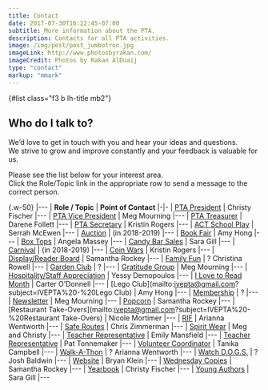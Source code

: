 ```yaml
---
title: Contact
date: 2017-07-30T16:22:45-07:00
subtitle: More information about the PTA.
description: Contacts for all PTA activities.
image: /img/post/post_jumbotron.jpg
imageLink: http://www.photosbyrakan.com/
imageCredit: Photos by Rakan AlDuaij
type: "contact"
markup: "mmark"
---
```


{#list class="f3 b lh-title mb2"}
## Who do I talk to? 
We’d love to get in touch with you and hear your ideas and questions.  
We strive to grow and improve constantly and your feedback is valuable for us.

Please see the list below for your interest area.  
Click the Role/Topic link in the appropriate row to send a message to the correct person.

{.w-50}
|---
| **Role / Topic** | **Point of Contact**
|-|-
| [PTA President](mailto:ivepta@gmail.com?subject=IVEPTA%20Site%20Contact) | Christy Fischer
|---
| [PTA Vice President](mailto:ivepta.vp@gmail.com?subject=IVEPTA%20Site%20Contact) | Meg Mourning
|---
| [PTA Treasurer](mailto:ivepta.treasurer@gmail.com?subject=IVEPTA%20Site%20Contact) | Darene Follett
|---
| [PTA Secretary](mailto:ivepta.secretary@gmail.com?subject=IVEPTA%20Site%20Contact) | Kristin Rogers
|---
| [ACT School Play](mailto:ivepta@gmail.com?subject=IVEPTA%20-%20ACT%20School%20Play) | Serrah McEwen
|---
| [Auction](mailto:ivepta@gmail.com?subject=IVEPTA%20-%20Auction) | (in 2018-2019)
|---
| [Book Fair](mailto:ivepta@gmail.com?subject=IVEPTA%20-%20Book%20Fair) | Amy Hong
|---
| [Box Tops](mailto:ivepta@gmail.com?subject=IVEPTA%20-%20Box%20Tops) | Angela Massey 
|---
| [Candy Bar Sales](mailto:ivepta@gmail.com?subject=IVEPTA%20-%20Candy%20Bar%20Sales) | Sara Gill
|---
| [Carnival](mailto:ivepta@gmail.com?subject=IVEPTA%20-%20Carnival) | (in 2018-2019)
|---
| [Coin Wars](mailto:ivepta@gmail.com?subject=IVEPTA%20-%20Coin%20Wars) | Kristin Rogers
|---
| [Display/Reader Board](mailto:ivepta@gmail.com?subject=IVEPTA%20-%20Display-Reader%20Board) | Samantha Rockey
|---
| [Family Fun](mailto:ivepta@gmail.com?subject=IVEPTA%20-%20Family%20Fun) | ? Christina Rowell
|---
| [Garden Club](mailto:ivepta@gmail.com?subject=IVEPTA%20-%20Garden%20Club) | ?
|---
| [Gratitude Group](mailto:ivepta@gmail.com?subject=IVEPTA%20-%20Gratitude%20Group) | Meg Mourning 
|---
| [Hospitality/Staff Appreciation](mailto:ivepta@gmail.com?subject=IVEPTA%20-%20Hospitality-Staff%20Appreciation) | Yessy Demopoulos
|---
| [I Love to Read Month](mailto:ivepta@gmail.com?subject=IVEPTA%20-%20I%20Love%20to%20Read%20Month) | Carter O’Donnell
|---
| [Lego Club](mailto:ivepta@gmail.com?subject=IVEPTA%20-%20Lego Club) | Amy Hong
|---
| [Membership](mailto:ivepta@gmail.com?subject=IVEPTA%20-%20Membership) | ?
|---
| [Newsletter](mailto:ivepta@gmail.com?subject=IVEPTA%20-%20Newsletter) | Meg Mourning
|---
| [Popcorn](mailto:ivepta@gmail.com?subject=IVEPTA%20-%20Popcorn) | Samantha Rockey
|---
| [Restaurant Take-Overs](mailto:ivepta@gmail.com?subject=IVEPTA%20-%20Restaurant Take-Overs) | Nicole Mortimer
|---
| [RIF](mailto:ivepta@gmail.com?subject=IVEPTA%20-%20RIF) | Arianna Wentworth
|---
| [Safe Routes](mailto:ivepta@gmail.com?subject=IVEPTA%20-%20ACT%20School%20Play) | Chris Zimmerman
|---
| [Spirit Wear](mailto:ivepta@gmail.com?subject=IVEPTA%20-%20ACT%20School%20Play) | Meg and Christy
|---
| [Teacher Representative](mailto:ivepta@gmail.com?subject=IVEPTA%20-%20ACT%20School%20Play) | Emily Mansfield
|---
| [Teacher Representative](mailto:ivepta@gmail.com?subject=IVEPTA%20-%20ACT%20School%20Play) | Pat Tonnemaker
|---
| [Volunteer Coordinator](mailto:ivepta@gmail.com?subject=IVEPTA%20-%20ACT%20School%20Play) | Tanika Campbell
|---
| [Walk-A-Thon](mailto:ivepta@gmail.com?subject=IVEPTA%20-%20ACT%20School%20Play) | ? Arianna Wentworth
|---
| [Watch D.O.G.S.](mailto:ivepta@gmail.com?subject=IVEPTA%20-%20ACT%20School%20Play) | ? Josh Baldwin
|---
| [Website](mailto:ivepta@gmail.com?subject=IVEPTA%20-%20Website) | Bryan Klein
|---
| [Wednesday Copies](mailto:ivepta@gmail.com?subject=IVEPTA%20-%20Wednesday%20Copies) | Samantha Rockey
|---
| [Yearbook](mailto:ivepta@gmail.com?subject=IVEPTA%20-%20Yearbook) | Christy Fischer
|---
| [Young Authors](mailto:ivepta@gmail.com?subject=IVEPTA%20-%20Young%20Authors) | Sara Gill
|---

